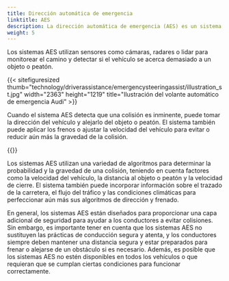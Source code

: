 ```yaml
---
title: Dirección automática de emergencia
linktitle: AES
description: La dirección automática de emergencia (AES) es un sistema avanzado de asistencia al conductor diseñado para ayudar a los conductores a evitar colisiones dirigiendo automáticamente el vehículo en una situación de emergencia.
weight: 5
---
```

<!-- markdownlint-disable MD033 -->

Los sistemas AES utilizan sensores como cámaras, radares o lidar para monitorear el camino y detectar si el vehículo se acerca demasiado a un objeto o peatón.

{{< sitefiguresized thumb="technology/driverassistance/emergencysteeringassist/illustration_st.jpg" width="2363" height="1219" title="Ilustración del volante automático de emergencia Audi" >}}

Cuando el sistema AES detecta que una colisión es inminente, puede tomar la dirección del vehículo y alejarlo del objeto o peatón. El sistema también puede aplicar los frenos o ajustar la velocidad del vehículo para evitar o reducir aún más la gravedad de la colisión.

{{<evkxdisplayaddarticle />}}

Los sistemas AES utilizan una variedad de algoritmos para determinar la probabilidad y la gravedad de una colisión, teniendo en cuenta factores como la velocidad del vehículo, la distancia al objeto o peatón y la velocidad de cierre. El sistema también puede incorporar información sobre el trazado de la carretera, el flujo del tráfico y las condiciones climáticas para perfeccionar aún más sus algoritmos de dirección y frenado.

En general, los sistemas AES están diseñados para proporcionar una capa adicional de seguridad para ayudar a los conductores a evitar colisiones. Sin embargo, es importante tener en cuenta que los sistemas AES no sustituyen las prácticas de conducción segura y atenta, y los conductores siempre deben mantener una distancia segura y estar preparados para frenar o alejarse de un obstáculo si es necesario. Además, es posible que los sistemas AES no estén disponibles en todos los vehículos o que requieran que se cumplan ciertas condiciones para funcionar correctamente.
 